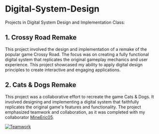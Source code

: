 # Digital-System-Design

Projects in Digital System Design and Implementation Class:

## 1. Crossy Road Remake
This project involved the design and implementation of a remake of the popular game Crossy Road. The focus was on creating a fully functional digital system that replicates the original gameplay mechanics and user experience. This project showcased my ability to apply digital design principles to create interactive and engaging applications.

## 2. Cats & Dogs Remake
This project was a collaborative effort to recreate the game Cats & Dogs. It involved designing and implementing a digital system that faithfully replicates the original game's features and functionality. The project emphasized teamwork and collaboration, as it was completed with my collaborator [MineEric05](https://github.com/MineEric05?tab=repositories).

[![Teamwork](https://img.shields.io/badge/teamwork-green.svg)](https://example.com)
